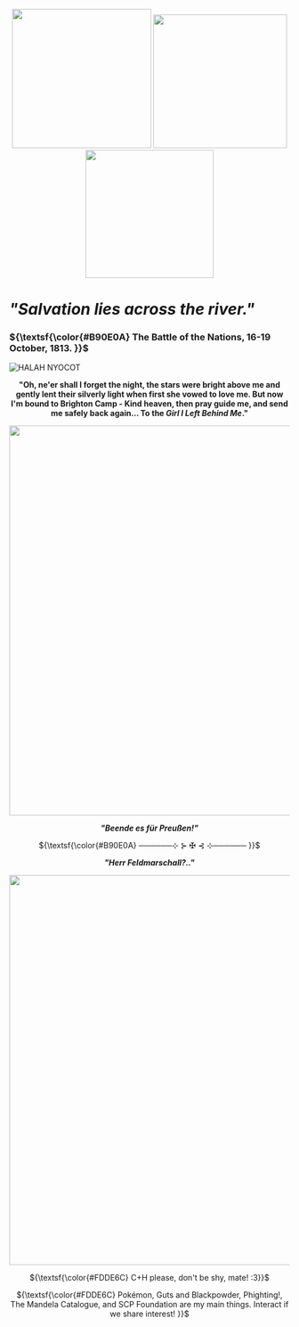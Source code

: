 <p align="center">
<img src="https://github.com/user-attachments/assets/685068ec-c11e-424e-87b2-e608b2152933" width=250>
<img src="https://github.com/user-attachments/assets/e77c659e-6a0c-47ca-8378-614f4dc8ba4f" width=240> 
<img src="https://github.com/user-attachments/assets/dcacf2c7-5621-4a18-b2a8-fc6d75111732" width=230>




# *"Salvation lies across the river."*

### ${\textsf{\color{#B90E0A} The Battle of the Nations, 16-19 October, 1813. }}$

![HALAH NYOCOT](https://github.com/user-attachments/assets/7b0b2b2d-0585-4600-ad1c-b32e3af6d417)

<p align="center">
<b>"Oh, ne'er shall I forget the night, the stars were bright above me and gently lent their silverly light when first she vowed to love me. But now I'm bound to Brighton Camp - Kind heaven, then pray guide me, and send me safely back again... To the <i>Girl I Left Behind Me</i>."</b>

<p align="center">
<img src="https://github.com/user-attachments/assets/7d264d43-4455-467e-8efd-43b540007f04" width=700>

<p align="center">
<i><b>"Beende es für Preußen!"</b></i>

<p align="center">
${\textsf{\color{#B90E0A} ──────⊹ ⊱ ✠︎ ⊰ ⊹────── }}$

<p align="center">
<i><b>"Herr Feldmarschall?.."</b></i>

<p align="center">
<img src="https://github.com/user-attachments/assets/2ca58b82-1493-4870-8d66-46db7007b2a2" width=700>

<p align="center">
${\textsf{\color{#FDDE6C} C+H please, don't be shy, mate! :3}}$ 

<p align="center">
${\textsf{\color{#FDDE6C} Pokémon, Guts and Blackpowder, Phighting!, The Mandela Catalogue, and SCP Foundation are my main things. Interact if we share interest!
}}$ 
